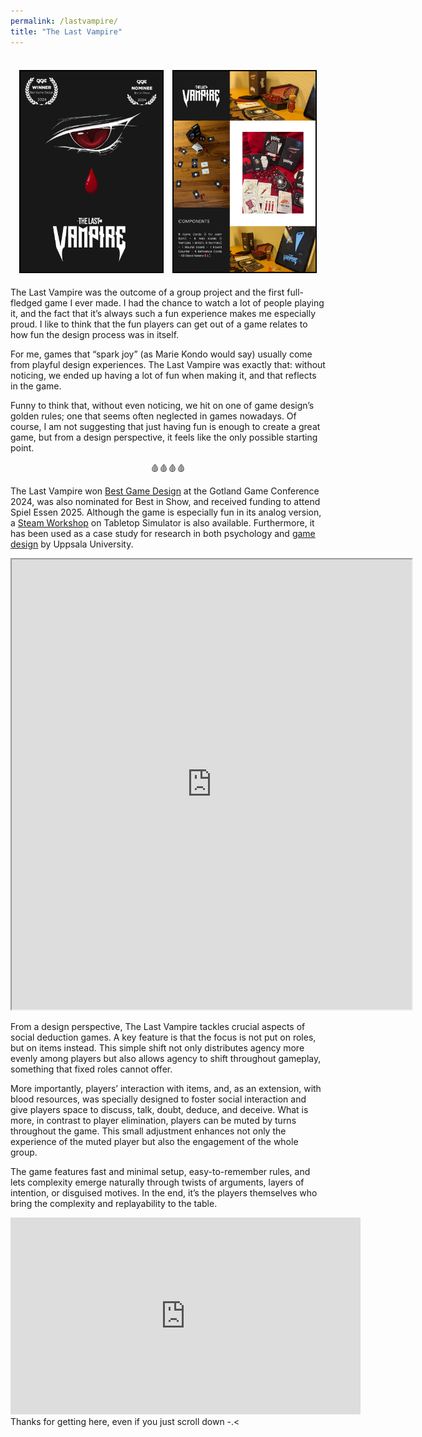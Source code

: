 ```yaml
---
permalink: /lastvampire/
title: "The Last Vampire"
---
```


<p align="center">
  <br>
  <img src="../assets/images/las_award.png" width="45%" style="border:2px solid black; margin:5px;">
  <img src="../assets/images/las_overview.png" width="45%" style="border:2px solid black; margin:5px;">
  <br>
</p>

The Last Vampire was the outcome of a group project and the first full-fledged game I ever made. I had the chance to watch a lot of people playing it, and the fact that it’s always such a fun experience makes me especially proud. I like to think that the fun players can get out of a game relates to how fun the design process was in itself.

For me, games that “spark joy” (as Marie Kondo would say) usually come from playful design experiences. The Last Vampire was exactly that: without noticing, we ended up having a lot of fun when making it, and that reflects in the game.

Funny to think that, without even noticing, we hit on one of game design’s golden rules; one that seems often neglected in games nowadays. Of course, I am not suggesting that just having fun is enough to create a great game, but from a design perspective, it feels like the only possible starting point.

<p align="center">🩸🩸🩸🩸</p>

The Last Vampire won <a href="https://game.speldesign.uu.se/projects/analog-games/the-last-vampire/" target="_blank" rel="noopener noreferrer">Best Game Design</a> at the Gotland Game Conference 2024, was also nominated for Best in Show, and received funding to attend Spiel Essen 2025. Although the game is especially fun in its analog version, a <a href="https://steamcommunity.com/sharedfiles/filedetails/?id=3551316320" target="_blank" rel="noopener noreferrer" title="Visit Steam">Steam Workshop</a> on Tabletop Simulator is also available. Furthermore, it has been used as a case study for research in both psychology and <a href="https://uu.diva-portal.org/smash/record.jsf?pid=diva2%3A1874280&dswid=-253" target="_blank" rel="noopener noreferrer" title="Visit DiVA">game design</a> by Uppsala University.

<p align="center">
  <iframe src="https://drive.google.com/file/d/1DIjEQL46iLtv-yWAjoD9MBq4nvIJfo9f/preview" width="640" height="720" allow="autoplay"></iframe>
  <br>
</p>


From a design perspective, The Last Vampire tackles crucial aspects of social deduction games. A key feature is that the focus is not put on roles, but on items instead. This simple shift not only distributes agency more evenly among players but also allows agency to shift throughout gameplay, something that fixed roles cannot offer.

More importantly, players’ interaction with items, and, as an extension, with blood resources, was specially designed to foster social interaction and give players space to discuss, talk, doubt, deduce, and deceive. What is more, in contrast to player elimination, players can be muted by turns throughout the game. This small adjustment enhances not only the experience of the muted player but also the engagement of the whole group.

The game features fast and minimal setup, easy-to-remember rules, and lets complexity emerge naturally through twists of arguments, layers of intention, or disguised motives. In the end, it’s the players themselves who bring the complexity and replayability to the table.

  <iframe width="560" height="315" src="https://www.youtube.com/embed/DBZz-ncnevk?si=_5B6BWH2y8VWxiys" title="YouTube video player" frameborder="0" allow="accelerometer; autoplay; clipboard-write; encrypted-media; gyroscope; picture-in-picture; web-share" referrerpolicy="strict-origin-when-cross-origin" allowfullscreen></iframe>

<br>
Thanks for getting here, even if you just scroll down  -.<

